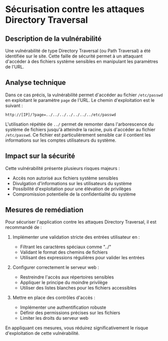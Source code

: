 # Sécurisation contre les attaques Directory Traversal

## Description de la vulnérabilité

Une vulnérabilité de type Directory Traversal (ou Path Traversal) a été identifiée sur le site. Cette faille de sécurité permet à un attaquant d'accéder à des fichiers système sensibles en manipulant les paramètres de l'URL.

## Analyse technique

Dans ce cas précis, la vulnérabilité permet d'accéder au fichier `/etc/passwd` en exploitant le paramètre `page` de l'URL. Le chemin d'exploitation est le suivant :

```
http://[IP]/?page=../../../../../../../etc/passwd
```

L'utilisation répétée de `../` permet de remonter dans l'arborescence du système de fichiers jusqu'à atteindre la racine, puis d'accéder au fichier `/etc/passwd`. Ce fichier est particulièrement sensible car il contient les informations sur les comptes utilisateurs du système.

## Impact sur la sécurité

Cette vulnérabilité présente plusieurs risques majeurs :
- Accès non autorisé aux fichiers système sensibles
- Divulgation d'informations sur les utilisateurs du système
- Possibilité d'exploitation pour une élévation de privilèges
- Compromission potentielle de la confidentialité du système

## Mesures de remédiation

Pour sécuriser l'application contre les attaques Directory Traversal, il est recommandé de :

1. Implémenter une validation stricte des entrées utilisateur en :
   - Filtrant les caractères spéciaux comme "../"
   - Validant le format des chemins de fichiers
   - Utilisant des expressions régulières pour valider les entrées

2. Configurer correctement le serveur web :
   - Restreindre l'accès aux répertoires sensibles
   - Appliquer le principe du moindre privilège
   - Utiliser des listes blanches pour les fichiers accessibles

3. Mettre en place des contrôles d'accès :
   - Implémenter une authentification robuste
   - Définir des permissions précises sur les fichiers
   - Limiter les droits du serveur web

En appliquant ces mesures, vous réduirez significativement le risque d'exploitation de cette vulnérabilité.